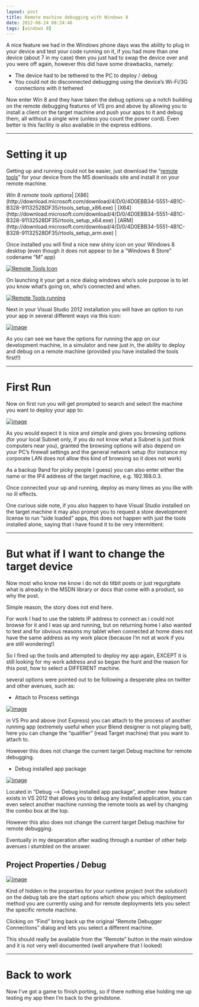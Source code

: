 ```yaml
---
layout: post
title: Remote machine debugging with Windows 8
date: 2012-08-24 08:24:46
tags: [windows 8]
---
```


A nice feature we had in the Windows phone days was the ability to plug in your device and test your code running on it, if you had more than one device (about 7 in my case) then you just had to swap the device over and you were off again, however this did have some drawbacks, namely:

- The device had to be tethered to the PC to deploy / debug
- You could not do disconnected debugging using the device’s Wi-Fi/3G connections with it tethered

Now enter Win 8 and they have taken the debug options up a notch building on the remote debugging features of VS pro and above by allowing you to install a client on the target machine and push your apps to it and debug them, all without a single wire (unless you count the power cord).  Even better is this facility is also available in the express editions.

* * *

# Setting it up

Getting up and running could not be easier, just download the “[remote tools](http://bit.ly/NJVxyp)” for your device from the MS downloads site and install it on your remote machine.

<caption><em>Win 8 remote tools options</em></caption>| [X86](http://download.microsoft.com/download/4/D/0/4D0EBB34-5551-4B1C-B328-91132528DF35/rtools_setup_x86.exe) | [X64](http://download.microsoft.com/download/4/D/0/4D0EBB34-5551-4B1C-B328-91132528DF35/rtools_setup_x64.exe) | [ARM](http://download.microsoft.com/download/4/D/0/4D0EBB34-5551-4B1C-B328-91132528DF35/rtools_setup_arm.exe) |

Once installed you will find a nice new shiny icon on your Windows 8 desktop (even though it does not appear to be a “Windows 8 Store” codename “M” app)

[![Remote Tools Icon](/assets/img/wordpress/2012/08/Remote-Tools-Icon.jpg "Remote Tools Icon")](/assets/img/wordpress/2012/08/Remote-Tools-Icon.jpg)

On launching it your get a nice dialog windows who’s sole purpose is to let you know what’s going on, who’s connected and when.

[![Remote Tools running](/assets/img/wordpress/2012/08/Remote-Tools-running.jpg "Remote Tools running")](/assets/img/wordpress/2012/08/Remote-Tools-running.jpg)

Next in your Visual Studio 2012 installation you will have an option to run your app in several different ways via this icon:

[![image](/assets/img/wordpress/2012/08/image.png "image")](/assets/img/wordpress/2012/08/image.png)

As you can see we have the options for running the app on our development machine, in a simulator and new just in, the ability to deploy and debug on a remote machine (provided you have installed the tools first!!)

* * *

# First Run

Now on first run you will get prompted to search and select the machine you want to deploy your app to:

[![image](/assets/img/wordpress/2012/08/image1.png "image")](/assets/img/wordpress/2012/08/image1.png)

As you would expect it is nice and simple and gives you browsing options (for your local Subnet only, if you do not know what a Subnet is just think computers near you), granted the browsing options will also depend on your PC’s firewall settings and the general network setup (for instance my corporate LAN does not allow this kind of browsing so it does not work)

As a backup 9and for picky people I guess)  you can also enter either the name or the IP4 address of the target machine, e.g. 192.168.0.3.

Once connected your up and running, deploy as many times as you like with no ill effects.

One curious side note, if you also happen to have Visual Studio installed on the target machine it may also prompt you to request a store development license to run “side loaded” apps, this does not happen with just the tools installed alone, saying that i have found it to be very intermittent.

* * *

# But what if I want to change the target device

Now most who know me know i do not do titbit posts or just regurgitate what is already in the MSDN library or docs that come with a product, so why the post.

Simple reason, the story does not end here.

For work I had to use the tablets IP address to connect as i could not browse for it and I was up and running, but on returning home I also wanted to test and for obvious reasons my tablet when connected at home does not have the same address as my work place (because I’m not at work if you are still wondering!)

So I fired up the tools and attempted to deploy my app again, EXCEPT it is still looking for my work address and so began the hunt and the reason for this post, how to select a DIFFERENT machine.

several options were pointed out to be following a desperate plea on twitter and other avenues, such as:

- Attach to Process settings

[![image](/assets/img/wordpress/2012/08/image2.png "image")](/assets/img/wordpress/2012/08/image2.png)

in VS Pro and above (not Express) you can attach to the process of another running app (extremely useful when your Blend designer is not playing ball), here you can change the “qualifier” (read Target machine) that you want to attach to.

However this does not change the current target Debug machine for remote debugging.

- Debug installed app package

[![image](/assets/img/wordpress/2012/08/image3.png "image")](/assets/img/wordpress/2012/08/image3.png)

Located in “Debug –\> Debug installed app package”, another new feature exists in VS 2012 that allows you to debug any installed application, you can even select another machine running the remote tools as well by changing the combo box at the top.

However this also does not change the current target Debug machine for remote debugging.

Eventually in my desperation after wading through a number of other help avenues i stumbled on the answer.

## Project Properties / Debug

[![image](/assets/img/wordpress/2012/08/image4.png "image")](/assets/img/wordpress/2012/08/image4.png)

Kind of hidden in the properties for your runtime project (not the solution!) on the debug tab are the start options which show you which deployment method you are currently using and for remote deployments lets you select the specific remote machine.

Clicking on “Find” bring back up the original “Remote Debugger Connections” dialog and lets you select a different machine.

This should really be available from the “Remote” button in the main window and it is not very well documented (well anywhere that I looked)

* * *

# Back to work

Now I’ve got a game to finish porting, so if there nothing else holding me up testing my app then I’m back to the grindstone.

